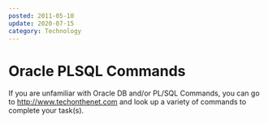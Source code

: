 ```yaml
---
posted: 2011-05-10
update: 2020-07-15
category: Technology
---
```


# Oracle PLSQL Commands

If you are unfamiliar with Oracle DB and/or PL/SQL Commands, you can go to 
<a href="http://www.techonthenet.com" target="_blank">http://www.techonthenet.com</a>
 and look up a variety of commands to complete your task(s).

